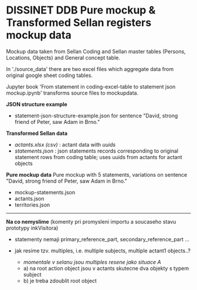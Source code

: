 # DISSINET DDB Pure mockup & Transformed Sellan registers mockup data
Mockup data taken from Sellan Coding and Sellan master tables (Persons, Locations, Objects) and General concept table.

In './source_data' there are two excel files which aggregate data from original google sheet coding tables.

Jupyter book 'From statement in coding-excel-table  to statement json mockup.ipynb' transforms source files to mockupdata.

__JSON structure example__
* statement-json-structure-example.json  for sentence "David, strong friend of Peter, saw Adam in Brno."

__Transformed Sellan data__
* *actants.xlsx  (csv)*  :  actant data with *uuids*
* *statements.json* : json statements records corresponding to original statement rows from coding table; uses uuids from actants for actant objects 


__Pure mockup data__
Pure mockup with 5 statements, variations on sentence "David, strong friend of Peter, saw Adam in Brno."

* mockup-statements.json
* actants.json
* territories.json


------------

__Na co nemyslime__
(komenty pri promysleni importu a soucaseho stavu prototypy inkVisitora)

* statementy nemaji  primary_reference_part, secondary_reference_part ...

* jak resime tzv. multiples, i.e. multiple subjects, multiple actant1 objects..?
  * *momentale v selanu jsou multiples resene jako situace A*
  * a) na root action object jsou v actants skutecne dva objekty s typem subject
  * b) je treba zdoublit root object



  


